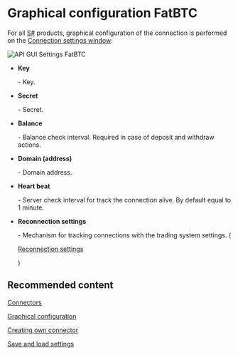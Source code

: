 # Graphical configuration FatBTC

For all [S\#](StockSharpAbout.md) products, graphical configuration of the connection is performed on the [Connection settings window](API_UI_ConnectorWindow.md):

![API GUI Settings FatBTC](~/images/API_GUI_Settings_FatBTC.png)

- **Key**

   \- Key.
- **Secret**

   \- Secret.
- **Balance**

   \- Balance check interval. Required in case of deposit and withdraw actions.
- **Domain (address)**

   \- Domain address.
- **Heart beat**

   \- Server check interval for track the connection alive. By default equal to 1 minute.
- **Reconnection settings**

   \- Mechanism for tracking connections with the trading system settings. (

  [Reconnection settings](Reconnect.md)

  )

## Recommended content

[Connectors](API_Connectors.md)

[Graphical configuration](API_ConnectorsUIConfiguration.md)

[Creating own connector](ConnectorCreating.md)

[Save and load settings](API_Connectors_SaveConnectorSettings.md)
